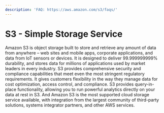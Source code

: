 ```yaml
---
description: 'FAQ: https://aws.amazon.com/s3/faqs/'
---
```


# S3 - Simple Storage Service

Amazon S3 is object storage built to store and retrieve any amount of data from anywhere – web sites and mobile apps, corporate applications, and data from IoT sensors or devices. It is designed to deliver 99.999999999% durability, and stores data for millions of applications used by market leaders in every industry. S3 provides comprehensive security and compliance capabilities that meet even the most stringent regulatory requirements. It gives customers flexibility in the way they manage data for cost optimization, access control, and compliance. S3 provides query-in-place functionality, allowing you to run powerful analytics directly on your data at rest in S3. And Amazon S3 is the most supported cloud storage service available, with integration from the largest community of third-party solutions, systems integrator partners, and other AWS services.

